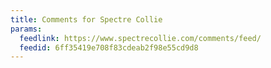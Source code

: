 ```yaml
---
title: Comments for Spectre Collie
params:
  feedlink: https://www.spectrecollie.com/comments/feed/
  feedid: 6ff35419e708f83cdeab2f98e55cd9d8
---
```

